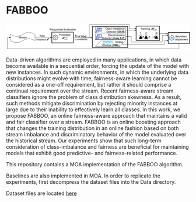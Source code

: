 # FABBOO

![FABBOO's architecture](FABBOO.png)

Data-driven algorithms are employed in many applications, in which data become available in a sequential order, forcing the update of the model with new instances. In such dynamic environments, in which the underlying data distributions might evolve with time, fairness-aware learning cannot be considered as a one-off requirement, but rather it should comprise a continual requirement over the stream. Recent fairness-aware stream classifiers ignore the problem of class distribution skewness. As a result, such methods mitigate discrimination by rejecting minority instances at large due to their inability to effectively learn all classes. 
In this work, we propose FABBOO, an online fairness-aware approach that maintains a valid and fair classifier over a stream. FABBOO is an online boosting approach that changes the training distribution in an online fashion based on both stream imbalance and discriminatory behavior of the model evaluated over the historical stream. 
Our experiments show that such long-term consideration of class-imbalance and fairness are beneficial for maintaining models that exhibit good predictive- and fairness-related performance.



This repository contains a MOA implementation of the FABBOO algorithm.

Baselines are also implemented in MOA. In order to replicate the experiments, first decompress the dataset files into the Data directory.

Dataset files are located [here](https://github.com/iosifidisvasileios/OnlineFairBalancedBoosting/tree/master/Data)
